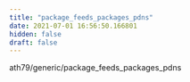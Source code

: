 ```yaml
---
title: "package_feeds_packages_pdns"
date: 2021-07-01 16:56:50.166801
hidden: false
draft: false
---
```


ath79/generic/package_feeds_packages_pdns

